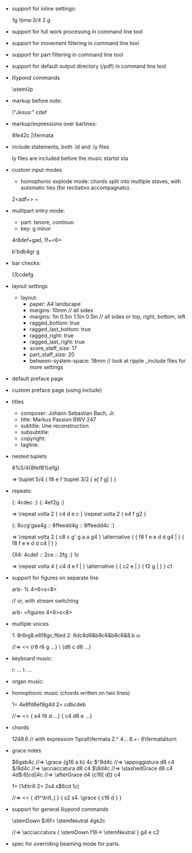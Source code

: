 - support for inline settings:

  1g \time:3/4 2.g 

- support for full work processing in command line tool
- support for movement filtering in command line tool
- support for part filtering in command line tool
- support for default output directory (/pdf) in command line tool

- lilypond commands

  \stemUp

- markup before note:

  \\"_Jesus:_" cdef

- markup/expressions over barlines:

  8fe42c |\fermata

- include statements, both .ld and .ly files

  ly files are included before the music startst sta

- custom input modes
  - homophonic explode mode: chords split into multiple staves, with automatic ties (for recitativo accompagnato).

  2<adf+> ~ <bdg>

- multipart entry mode:

  - part: tenore, continuo
  - key: g minor

  4r8def+gad,
  1f+<6>

  b'bdb4gr
  g

- bar checks:

  (3)cdefg

- layout settings

  - layout:
    - paper: A4 landscape
    - margins: 10mm // all sides
    - margins: 1in 0.5in 1.5in 0.5in // all sides or top, right, bottom, left
    - ragged_bottom: true
    - ragged_last_bottom: true
    - ragged_right: true
    - ragged_last_right: true
    - score_staff_size: 17
    - part_staff_size: 20
    - between-system-space: 18mm
    // look at ripple _include files for more settings

- default preface page

- custom preface page (using include)

- titles

  - composer: Johann Sebastian Bach, Jr.
  - title: Markus Passion BWV 247
  - subtitle: Une reconstruction
  - subsubtitle:
  - copyright:
  - tagline:

- nested tuplets

  8%5/4{8fef8%efg}

  => \tuplet 5/4 { f8 e f \tuplet 3/2 { e[ f g] } }

- repeats:

  {: 4cdec :} {: 4ef2g :}

  => \\repeat volta 2 { c4 d e c } \\repeat volta 2 { e4 f g2 }

  {: 8ccg'gaa4g :: 8ffeedd4g :: 8ffeedd4c :}

  => \\repeat volta 2 { c8 c g' g a a g4 }
     \\alternative { { f8 f e e d d g4 | } { f8 f e e d d c4 | } }

  {X4: 4cdef :: 2ce :: 2fg :} 1c

  => \\repeat volta 4 { c4 d e f | }
     \\alternative { { c2 e | } { f2 g | } } c1

- support for figures on separate line

  arb-
  % 4<6>s<8>

  // or, with stream switching

  arb-
  =figures
  4<6>s<8>

- multiple voices

  1: 8r6rg8.e6f8gc,f6ed 2: 6dc8d6&b8c6&b8c6&8.b u:

  //=>
  <<
    {r8 r6 g ...}
    \\
    {d6 c d8 ...}
  >>

- keyboard music:

  r: ...
  l: ...

- organ music:




- homophonic music (chords written on two lines)

  1= 4e8fd6ef8g4d
  2= cdbcdeb

  //=>
    <<
      { e4 f8 d ...}
      { c4 d8 e ...}
    >>

- chords

  1<ace>2<ace>4<face>8.<ac>6<gce>
  // with expression
  1<ace>\prall\fermata 2<ace>.^ 4<face>... 8.<ac>\+\- 6<gce>\fermata\turn

- grace notes

  $6gab4c //=> \grace {g16 a b} 4c
  $^8d4c //=> \appoggiatura d8 c4
  $/8d4c //=> \acciaccatura d8 c4
  $\8d4c //=> \slashedGrace d8 c4
  4d$:6[cd]4c //=> \afterGrace d4 {c16[ d]} c4

  1= (1d\trill
  2= 2s4.s$6cd
  1c)

  //=>
    <<
      { d1^\trill_( }
      { s2 s4. \grace { c16 d } }
    >>

- support for general lilypond commands

  \stemDown $/6f\> \stemNeutral 4ge2c

  //=>
    \acciaccatura {
      \stemDown
      f16->
      \stemNeutral
    }
    g4 e c2

- spec for overriding beaming mode for parts.
